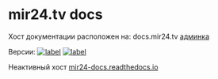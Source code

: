 # mir24.tv docs

Хост документации расположен на: docs.mir24.tv
[админка](https://docs.mir24.tv/projects/mir24-docs/)
  
Версии: [![label](https://img.shields.io/static/v1.svg?label=docs&message=master&color=brightgreen)](https://docs.mir24.tv/docs/mir24-docs/ru/master/index.html) [![label](https://img.shields.io/static/v1.svg?label=docs&message=develop&color=blue)](https://docs.mir24.tv/docs/mir24-docs/ru/develop/)


Неактивный хост [mir24-docs.readthedocs.io](https://mir24-docs.readthedocs.io/ru/latest/)
